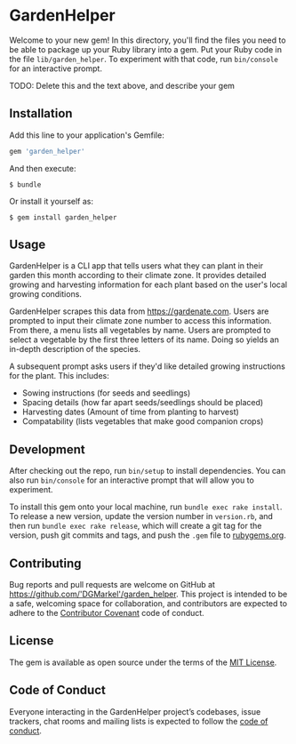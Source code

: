 # GardenHelper

Welcome to your new gem! In this directory, you'll find the files you need to be able to package up your Ruby library into a gem. Put your Ruby code in the file `lib/garden_helper`. To experiment with that code, run `bin/console` for an interactive prompt.

TODO: Delete this and the text above, and describe your gem

## Installation

Add this line to your application's Gemfile:

```ruby
gem 'garden_helper'
```

And then execute:

    $ bundle

Or install it yourself as:

    $ gem install garden_helper

## Usage

GardenHelper is a CLI app that tells users what they can plant in their garden this month according to their climate zone.
It provides detailed growing and harvesting information for each plant based on the user's local growing conditions.

GardenHelper scrapes this data from https://gardenate.com.  Users are prompted to input their climate zone number to access this information.  From there, a menu lists all vegetables by name.  Users are prompted to select a vegetable by the first three letters of its name.  Doing so yields an in-depth description of the species.  

A subsequent prompt asks users if they'd like detailed growing instructions for the plant.  This includes:
  - Sowing instructions (for seeds and seedlings)
  - Spacing details (how far apart seeds/seedlings should be placed)
  - Harvesting dates (Amount of time from planting to harvest)
  - Compatability (lists vegetables that make good companion crops)

## Development

After checking out the repo, run `bin/setup` to install dependencies. You can also run `bin/console` for an interactive prompt that will allow you to experiment.

To install this gem onto your local machine, run `bundle exec rake install`. To release a new version, update the version number in `version.rb`, and then run `bundle exec rake release`, which will create a git tag for the version, push git commits and tags, and push the `.gem` file to [rubygems.org](https://rubygems.org).

## Contributing

Bug reports and pull requests are welcome on GitHub at https://github.com/'DGMarkel'/garden_helper. This project is intended to be a safe, welcoming space for collaboration, and contributors are expected to adhere to the [Contributor Covenant](http://contributor-covenant.org) code of conduct.

## License

The gem is available as open source under the terms of the [MIT License](https://opensource.org/licenses/MIT).

## Code of Conduct

Everyone interacting in the GardenHelper project’s codebases, issue trackers, chat rooms and mailing lists is expected to follow the [code of conduct](https://github.com/'DGMarkel'/garden_helper/blob/master/CODE_OF_CONDUCT.md).
